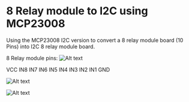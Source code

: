 # 8 Relay module to I2C using MCP23008
Using the MCP23008 I2C version to convert a 8 relay module board (10 Pins) into I2C 8 relay module board.

8 Relay module pins:
![Alt text](https://cloud.githubusercontent.com/assets/8819640/11534978/f9770340-9911-11e5-9963-c55c500eb9eb.jpg?raw=true)

VCC IN8 IN7 IN6 IN5 IN4 IN3 IN2 IN1 GND

![Alt text](https://cloud.githubusercontent.com/assets/8819640/11531658/c2aa1e14-98fe-11e5-8080-43ce0ca1e5e9.gif?raw=true)


![Alt text](https://cloud.githubusercontent.com/assets/8819640/11531727/3925ba1c-98ff-11e5-9d21-ea6072683b1e.gif?raw=true)
